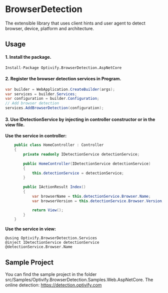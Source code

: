 # BrowserDetection
The extensible library that uses client hints and user agent to detect browser, device, platform and architecture.

## Usage
#### 1. Install the package.

````
Install-Package Optivify.BrowserDetection.AspNetCore
````

#### 2. Register the browser detection services in Program.
```csharp
var builder = WebApplication.CreateBuilder(args);
var services = builder.Services;
var configuration = builder.Configuration;
// Add browser detection
services.AddBrowserDetection(configuration);
```
#### 3. Use IDetectionService by injecting in controller constructor or in the view file.
**Use the service in controller:**
```csharp
    public class HomeController : Controller
    {
        private readonly IDetectionService detectionService;
        
        public HomeController(IDetectionService detectionService)
        {
            this.detectionService = detectionService;
        }
        
        public IActionResult Index()
        {
            var browserName = this.detectionService.Browser.Name;
            var browserVersion = this.detectionService.Browser.Version;

            return View();
        }
    }
```
**Use the service in view:**
```razor
@using Optivify.BrowserDetection.Services
@inject IDetectionService detectionService
@detectionService.Browser.Name
```


## Sample Project
You can find the sample project in the folder src/Samples/Optivify.BrowserDetection.Samples.Web.AspNetCore.
The online detection: https://detection.optivify.com
